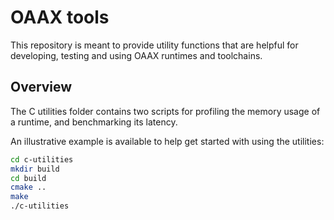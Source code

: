 # OAAX tools

This repository is meant to provide utility functions that are helpful for developing, testing and using OAAX runtimes and toolchains.

## Overview

The C utilities folder contains two scripts for profiling the memory usage of a runtime, and benchmarking its latency.

An illustrative example is available to help get started with using the utilities:
```bash
cd c-utilities
mkdir build
cd build
cmake ..
make
./c-utilities
```